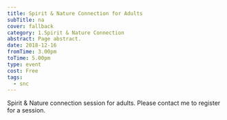 ```yaml
---
title: Spirit & Nature Connection for Adults
subTitle: na
cover: fallback
category: 1.Spirit & Nature Connection
abstract: Page abstract.
date: 2018-12-16
fromTime: 3.00pm
toTime: 5.00pm
type: event
cost: Free
tags:
  - snc
---
```


Spirit & Nature connection session for adults. Please contact me to register for a session.

